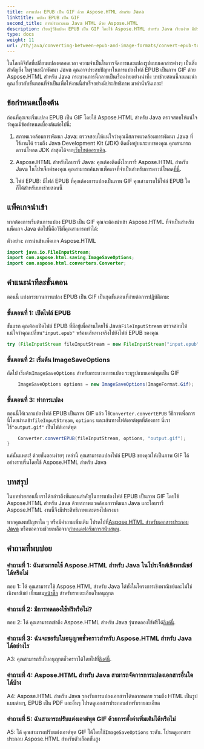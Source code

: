 ```yaml
---
title: การแปลง EPUB เป็น GIF ด้วย Aspose.HTML สำหรับ Java
linktitle: แปลง EPUB เป็น GIF
second_title: การประมวลผล Java HTML ด้วย Aspose.HTML
description: เรียนรู้วิธีแปลง EPUB เป็น GIF โดยใช้ Aspose.HTML สำหรับ Java เรียบง่าย มีประสิทธิภาพ และเชื่อถือได้
type: docs
weight: 11
url: /th/java/converting-between-epub-and-image-formats/convert-epub-to-gif/
---
```

ในโลกดิจิทัลที่เปลี่ยนแปลงตลอดเวลา ความจำเป็นในการจัดการและแปลงรูปแบบเอกสารต่างๆ เป็นสิ่งสำคัญยิ่ง ในฐานะนักพัฒนา Java คุณอาจประสบปัญหาในการแปลงไฟล์ EPUB เป็นภาพ GIF ด้วย Aspose.HTML สำหรับ Java กระบวนการนี้กลายเป็นเรื่องง่ายอย่างน่าทึ่ง บทช่วยสอนนี้จะแนะนำคุณเกี่ยวกับขั้นตอนที่จำเป็นเพื่อให้งานนี้สำเร็จอย่างมีประสิทธิภาพ มาดำน้ำกันเถอะ!

## ข้อกำหนดเบื้องต้น

ก่อนที่คุณจะเริ่มแปลง EPUB เป็น GIF โดยใช้ Aspose.HTML สำหรับ Java ตรวจสอบให้แน่ใจว่าคุณมีข้อกำหนดเบื้องต้นต่อไปนี้:

1. สภาพแวดล้อมการพัฒนา Java:
    ตรวจสอบให้แน่ใจว่าคุณมีสภาพแวดล้อมการพัฒนา Java ที่ใช้งานได้ รวมถึง Java Development Kit (JDK) ติดตั้งอยู่บนระบบของคุณ คุณสามารถดาวน์โหลด JDK ล่าสุดได้จาก[เว็บไซต์ออราเคิล](https://www.oracle.com/java/technologies/javase-downloads.html).

2. Aspose.HTML สำหรับไลบรารี Java:
    คุณต้องติดตั้งไลบรารี Aspose.HTML สำหรับ Java ในโปรเจ็กต์ของคุณ คุณสามารถค้นหาแพ็คเกจที่จำเป็นสำหรับการดาวน์โหลด[ที่นี่](https://releases.aspose.com/html/java/).

3. ไฟล์ EPUB:
   มีไฟล์ EPUB ที่คุณต้องการแปลงเป็นภาพ GIF คุณสามารถใช้ไฟล์ EPUB ใดก็ได้สำหรับบทช่วยสอนนี้

## แพ็คเกจนำเข้า

หากต้องการเริ่มต้นการแปลง EPUB เป็น GIF คุณจะต้องนำเข้า Aspose.HTML ที่จำเป็นสำหรับแพ็คเกจ Java ต่อไปนี้คือวิธีที่คุณสามารถทำได้:

ตัวอย่าง: การนำเข้าแพ็คเกจ Aspose.HTML
```java
import java.io.FileInputStream;
import com.aspose.html.saving.ImageSaveOptions;
import com.aspose.html.converters.Converter;
```

## คำแนะนำทีละขั้นตอน

ตอนนี้ แบ่งกระบวนการแปลง EPUB เป็น GIF เป็นชุดขั้นตอนที่ง่ายต่อการปฏิบัติตาม:

### ขั้นตอนที่ 1: เปิดไฟล์ EPUB

 ขั้นแรก คุณต้องเปิดไฟล์ EPUB ที่มีอยู่เพื่ออ่านโดยใช้ Java`FileInputStream` ตรวจสอบให้แน่ใจว่าคุณเปลี่ยน`"input.epub"` พร้อมเส้นทางจริงไปยังไฟล์ EPUB ของคุณ

```java
try (FileInputStream fileInputStream = new FileInputStream("input.epub")) {
```

### ขั้นตอนที่ 2: เริ่มต้น ImageSaveOptions

 ถัดไป เริ่มต้น`ImageSaveOptions` สำหรับกระบวนการแปลง ระบุรูปแบบเอาต์พุตเป็น GIF

```java
    ImageSaveOptions options = new ImageSaveOptions(ImageFormat.Gif);
```

### ขั้นตอนที่ 3: ทำการแปลง

 ตอนนี้ได้เวลาแปลงไฟล์ EPUB เป็นภาพ GIF แล้ว ใช้`Converter.convertEPUB` วิธีการเพื่อการนี้โดยผ่านเข้า`fileInputStream`, `options` และเส้นทางไฟล์เอาต์พุตที่ต้องการ นี่เราใช้`"output.gif"` เป็นไฟล์เอาต์พุต

```java
    Converter.convertEPUB(fileInputStream, options, "output.gif");
}
```

แค่นั้นแหละ! ด้วยขั้นตอนง่ายๆ เหล่านี้ คุณสามารถแปลงไฟล์ EPUB ของคุณให้เป็นภาพ GIF ได้อย่างราบรื่นโดยใช้ Aspose.HTML สำหรับ Java

## บทสรุป

ในบทช่วยสอนนี้ เราได้กล่าวถึงขั้นตอนสำคัญในการแปลงไฟล์ EPUB เป็นภาพ GIF โดยใช้ Aspose.HTML สำหรับ Java ด้วยสภาพแวดล้อมการพัฒนา Java และไลบรารี Aspose.HTML งานนี้จึงมีประสิทธิภาพและตรงไปตรงมา

 หากคุณพบปัญหาใด ๆ หรือมีคำถามเพิ่มเติม โปรดไปที่[Aspose.HTML สำหรับเอกสารประกอบ Java](https://reference.aspose.com/html/java/) หรือขอความช่วยเหลือจาก[กำหนดฟอรั่มการสนับสนุน](https://forum.aspose.com/).

## คำถามที่พบบ่อย

### คำถามที่ 1: ฉันสามารถใช้ Aspose.HTML สำหรับ Java ในโปรเจ็กต์เชิงพาณิชย์ได้หรือไม่

ตอบ 1: ได้ คุณสามารถใช้ Aspose.HTML สำหรับ Java ได้ทั้งในโครงการเชิงพาณิชย์และไม่ใช่เชิงพาณิชย์ เยี่ยมชม[หน้าซื้อ](https://purchase.aspose.com/buy) สำหรับรายละเอียดใบอนุญาต

### คำถามที่ 2: มีการทดลองใช้ฟรีหรือไม่?

 ตอบ 2: ได้ คุณสามารถเข้าถึง Aspose.HTML สำหรับ Java รุ่นทดลองใช้ฟรีได้[ลิงค์นี้](https://releases.aspose.com/).

### คำถามที่ 3: ฉันจะขอรับใบอนุญาตชั่วคราวสำหรับ Aspose.HTML สำหรับ Java ได้อย่างไร

 A3: คุณสามารถรับใบอนุญาตชั่วคราวได้โดยไปที่[ลิงค์นี้](https://purchase.aspose.com/temporary-license/).

### คำถามที่ 4: Aspose.HTML สำหรับ Java สามารถจัดการการแปลงเอกสารอื่นใดได้บ้าง

A4: Aspose.HTML สำหรับ Java รองรับการแปลงเอกสารได้หลากหลาย รวมถึง HTML เป็นรูปแบบต่างๆ, EPUB เป็น PDF และอื่นๆ โปรดดูเอกสารประกอบสำหรับรายละเอียด

### คำถามที่ 5: ฉันสามารถปรับแต่งเอาต์พุต GIF ด้วยการตั้งค่าเพิ่มเติมได้หรือไม่

 A5: ได้ คุณสามารถปรับแต่งเอาต์พุต GIF ได้โดยใช้`ImageSaveOptions` ระดับ. โปรดดูเอกสารประกอบ Aspose.HTML สำหรับตัวเลือกขั้นสูง